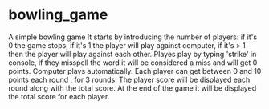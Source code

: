 # bowling_game
A simple bowling game
It starts by introducing the number of players: if it's 0 the game stops, if it's 1 the player will play against computer, if it's > 1 then the player will play against each other.
Playes play by typing 'strike' in console, if they misspell the word it will be considered a miss and will get 0 points.
Computer plays automatically.
Each player can get between 0 and 10 points each round , for 3 rounds.
The player score will be displayed each round along with the total score.
At the end of the game it will be displayed the total score for each player.
